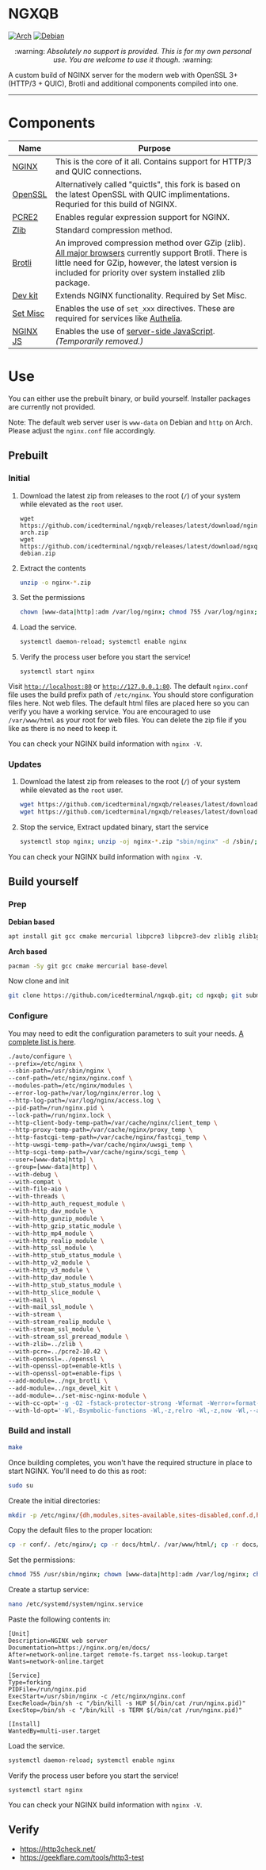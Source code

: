 # NGXQB
[![Arch](https://github.com/icedterminal/ngxqb/actions/workflows/c-cpp-arch.yml/badge.svg)](https://github.com/icedterminal/ngxqb/actions/workflows/c-cpp-arch.yml)
[![Debian](https://github.com/icedterminal/ngxqb/actions/workflows/c-cpp-debian.yml/badge.svg)](https://github.com/icedterminal/ngxqb/actions/workflows/c-cpp-debian.yml)
<p align="center">
:warning: <em>Absolutely no support is provided. This is for my own personal use. You are welcome to use it though.</em> :warning:
</p>

A custom build of NGINX server for the modern web with OpenSSL 3+ (HTTP/3 + QUIC), Brotli and additional components compiled into one.

---

# Components

| Name | Purpose |
| --- | --- |
| [NGINX](https://hg.nginx.org/nginx) | This is the core of it all. Contains support for HTTP/3 and QUIC connections. |
| [OpenSSL](https://github.com/quictls/openssl) | Alternatively called "quictls", this fork is based on the latest OpenSSL with QUIC implimentations. Requried for this build of NGINX. |
| [PCRE2](https://github.com/PCRE2Project/pcre2/releases/) | Enables regular expression support for NGINX. |
| [Zlib](https://github.com/madler/zlib) | Standard compression method. |
| [Brotli](https://github.com/google/ngx_brotli) | An improved compression method over GZip (zlib). [All major browsers](https://caniuse.com/?search=Brotli) currently support Brotli. There is little need for GZip, however, the latest version is included for priority over system installed zlib package. |
| [Dev kit](https://github.com/vision5/ngx_devel_kit) | Extends NGINX functionality. Required by Set Misc. |
| [Set Misc](https://github.com/openresty/set-misc-nginx-module) | Enables the use of `set_xxx` directives. These are required for services like [Authelia](https://www.authelia.com/integration/proxies/nginx/). |
| [NGINX JS](https://hg.nginx.org/njs/) | Enables the use of [server-side JavaScript](https://www.nginx.com/blog/harnessing-power-convenience-of-javascript-for-each-request-with-nginx-javascript-module/). *(Temporarily removed.)* |

# Use
You can either use the prebuilt binary, or build yourself. Installer packages are currently not provided.

Note: The default web server user is `www-data` on Debian and `http` on Arch. Please adjust the `nginx.conf` file accordingly.

## Prebuilt

### Initial
1. Download the latest zip from releases to the root (`/`) of your system while elevated as the `root` user.
    ```
    wget https://github.com/icedterminal/ngxqb/releases/latest/download/nginx-arch.zip
    wget https://github.com/icedterminal/ngxqb/releases/latest/download/ngxqb-debian.zip
    ```
3. Extract the contents
    ```bash
    unzip -o nginx-*.zip
    ```
4. Set the permissions
    ```bash
    chown [www-data|http]:adm /var/log/nginx; chmod 755 /var/log/nginx; find /var/cache/nginx -type d | xargs chown [www-data|http]:root; find /var/cache/nginx -type d | xargs chmod 755
    ```
5. Load the service.
    ```bash
    systemctl daemon-reload; systemctl enable nginx
    ```
6. Verify the process user before you start the service!
    ```
    systemctl start nginx
    ```

Visit [`http://localhost:80`](http://localhost:80) or [`http://127.0.0.1:80`](http://127.0.0.1:80). The default `nginx.conf` file uses the build prefix path of `/etc/nginx`. You should store configuration files here. Not web files. The default html files are placed here so you can verify you have a working service. You are encouraged to use `/var/www/html` as your root for web files. You can delete the zip file if you like as there is no need to keep it.

You can check your NGINX build information with `nginx -V`.

### Updates
1. Download the latest zip from releases to the root (`/`) of your system while elevated as the `root` user.
    ```bash
    wget https://github.com/icedterminal/ngxqb/releases/latest/download/nginx-arch.zip
    wget https://github.com/icedterminal/ngxqb/releases/latest/download/ngxqb-debian.zip
    ```
3. Stop the service, Extract updated binary, start the service
    ```bash
    systemctl stop nginx; unzip -oj nginx-*.zip "sbin/nginx" -d /sbin/; systemctl start nginx
    ```

You can check your NGINX build information with `nginx -V`.

## Build yourself
### Prep
**Debian based**
```bash
apt install git gcc cmake mercurial libpcre3 libpcre3-dev zlib1g zlib1g-dev libperl-dev libxslt1-dev libgd-ocaml-dev libgeoip-dev -y;
```
**Arch based**
```bash
pacman -Sy git gcc cmake mercurial base-devel
```
Now clone and init
```bash
git clone https://github.com/icedterminal/ngxqb.git; cd ngxqb; git submodule update --init --recursive; cd nginx;
```

### Configure
You may need to edit the configuration parameters to suit your needs. [A complete list is here](https://nginx.org/en/docs/configure.html).

```bash
./auto/configure \
--prefix=/etc/nginx \
--sbin-path=/usr/sbin/nginx \
--conf-path=/etc/nginx/nginx.conf \
--modules-path=/etc/nginx/modules \
--error-log-path=/var/log/nginx/error.log \
--http-log-path=/var/log/nginx/access.log \
--pid-path=/run/nginx.pid \
--lock-path=/run/nginx.lock \
--http-client-body-temp-path=/var/cache/nginx/client_temp \
--http-proxy-temp-path=/var/cache/nginx/proxy_temp \
--http-fastcgi-temp-path=/var/cache/nginx/fastcgi_temp \
--http-uwsgi-temp-path=/var/cache/nginx/uwsgi_temp \
--http-scgi-temp-path=/var/cache/nginx/scgi_temp \
--user=[www-data|http] \
--group=[www-data|http] \
--with-debug \
--with-compat \
--with-file-aio \
--with-threads \
--with-http_auth_request_module \
--with-http_dav_module \
--with-http_gunzip_module \
--with-http_gzip_static_module \
--with-http_mp4_module \
--with-http_realip_module \
--with-http_ssl_module \
--with-http_stub_status_module \
--with-http_v2_module \
--with-http_v3_module \
--with-http_dav_module \
--with-http_stub_status_module \
--with-http_slice_module \
--with-mail \
--with-mail_ssl_module \
--with-stream \
--with-stream_realip_module \
--with-stream_ssl_module \
--with-stream_ssl_preread_module \
--with-zlib=../zlib \
--with-pcre=../pcre2-10.42 \
--with-openssl=../openssl \
--with-openssl-opt=enable-ktls \
--with-openssl-opt=enable-fips \
--add-module=../ngx_brotli \
--add-module=../ngx_devel_kit \
--add-module=../set-misc-nginx-module \
--with-cc-opt='-g -O2 -fstack-protector-strong -Wformat -Werror=format-security -Wp,-D_FORTIFY_SOURCE=2 -fPIC' \
--with-ld-opt='-Wl,-Bsymbolic-functions -Wl,-z,relro -Wl,-z,now -Wl,--as-needed -pie'
```
### Build and install
```bash
make
```
Once building completes, you won't have the required structure in place to start NGINX. You'll need to do this as root:
```bash
sudo su
```
Create the initial directories:
```bash
mkdir -p /etc/nginx/{dh,modules,sites-available,sites-disabled,conf.d,html} /var/cache/nginx/{client_temp,proxy_temp,fastcgi_temp,uwsgi_temp,scgi_temp} /var/log/nginx /var/www/html 
```
Copy the default files to the proper location:
```bash
cp -r conf/. /etc/nginx/; cp -r docs/html/. /var/www/html/; cp -r docs/html/. /etc/nginx/html/; cp objs/nginx /usr/sbin/nginx; 
```
Set the permissions:
```bash
chmod 755 /usr/sbin/nginx; chown [www-data|http]:adm /var/log/nginx; chmod 755 /var/log/nginx; find /var/cache/nginx -type d | xargs chown [www-data|http]:root; find /var/cache/nginx -type d | xargs chmod 755
```
Create a startup service:
```bash
nano /etc/systemd/system/nginx.service
```
Paste the following contents in:
```
[Unit]
Description=NGINX web server
Documentation=https://nginx.org/en/docs/
After=network-online.target remote-fs.target nss-lookup.target
Wants=network-online.target

[Service]
Type=forking
PIDFile=/run/nginx.pid
ExecStart=/usr/sbin/nginx -c /etc/nginx/nginx.conf
ExecReload=/bin/sh -c "/bin/kill -s HUP $(/bin/cat /run/nginx.pid)"
ExecStop=/bin/sh -c "/bin/kill -s TERM $(/bin/cat /run/nginx.pid)"

[Install]
WantedBy=multi-user.target
```
Load the service.
```bash
systemctl daemon-reload; systemctl enable nginx
```
Verify the process user before you start the service!
```
systemctl start nginx
```

You can check your NGINX build information with `nginx -V`.

## Verify
- https://http3check.net/
- https://geekflare.com/tools/http3-test
